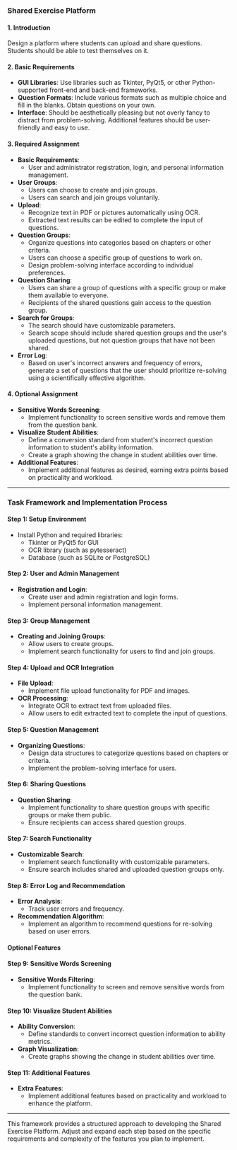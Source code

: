 ### Shared Exercise Platform

#### 1. Introduction
Design a platform where students can upload and share questions. Students should be able to test themselves on it.

#### 2. Basic Requirements
- **GUI Libraries**: Use libraries such as Tkinter, PyQt5, or other Python-supported front-end and back-end frameworks.
- **Question Formats**: Include various formats such as multiple choice and fill in the blanks. Obtain questions on your own.
- **Interface**: Should be aesthetically pleasing but not overly fancy to distract from problem-solving. Additional features should be user-friendly and easy to use.

#### 3. Required Assignment
- **Basic Requirements**:
  - User and administrator registration, login, and personal information management.
- **User Groups**:
  - Users can choose to create and join groups.
  - Users can search and join groups voluntarily.
- **Upload**:
  - Recognize text in PDF or pictures automatically using OCR.
  - Extracted text results can be edited to complete the input of questions.
- **Question Groups**:
  - Organize questions into categories based on chapters or other criteria.
  - Users can choose a specific group of questions to work on.
  - Design problem-solving interface according to individual preferences.
- **Question Sharing**:
  - Users can share a group of questions with a specific group or make them available to everyone.
  - Recipients of the shared questions gain access to the question group.
- **Search for Groups**:
  - The search should have customizable parameters.
  - Search scope should include shared question groups and the user's uploaded questions, but not question groups that have not been shared.
- **Error Log**:
  - Based on user's incorrect answers and frequency of errors, generate a set of questions that the user should prioritize re-solving using a scientifically effective algorithm.

#### 4. Optional Assignment
- **Sensitive Words Screening**:
  - Implement functionality to screen sensitive words and remove them from the question bank.
- **Visualize Student Abilities**:
  - Define a conversion standard from student's incorrect question information to student's ability information.
  - Create a graph showing the change in student abilities over time.
- **Additional Features**:
  - Implement additional features as desired, earning extra points based on practicality and workload.

---

### Task Framework and Implementation Process

#### Step 1: Setup Environment
- Install Python and required libraries:
  - Tkinter or PyQt5 for GUI
  - OCR library (such as pytesseract)
  - Database (such as SQLite or PostgreSQL)

#### Step 2: User and Admin Management

- **Registration and Login**:
  - Create user and admin registration and login forms.
  - Implement personal information management.
  
#### Step 3: Group Management
- **Creating and Joining Groups**:
  - Allow users to create groups.
  - Implement search functionality for users to find and join groups.

#### Step 4: Upload and OCR Integration
- **File Upload**:
  - Implement file upload functionality for PDF and images.
- **OCR Processing**:
  - Integrate OCR to extract text from uploaded files.
  - Allow users to edit extracted text to complete the input of questions.

#### Step 5: Question Management
- **Organizing Questions**:
  - Design data structures to categorize questions based on chapters or criteria.
  - Implement the problem-solving interface for users.

#### Step 6: Sharing Questions
- **Question Sharing**:
  - Implement functionality to share question groups with specific groups or make them public.
  - Ensure recipients can access shared question groups.

#### Step 7: Search Functionality
- **Customizable Search**:
  - Implement search functionality with customizable parameters.
  - Ensure search includes shared and uploaded question groups only.

#### Step 8: Error Log and Recommendation
- **Error Analysis**:
  - Track user errors and frequency.
- **Recommendation Algorithm**:
  - Implement an algorithm to recommend questions for re-solving based on user errors.

#### Optional Features

#### Step 9: Sensitive Words Screening
- **Sensitive Words Filtering**:
  - Implement functionality to screen and remove sensitive words from the question bank.

#### Step 10: Visualize Student Abilities
- **Ability Conversion**:
  - Define standards to convert incorrect question information to ability metrics.
- **Graph Visualization**:
  - Create graphs showing the change in student abilities over time.

#### Step 11: Additional Features
- **Extra Features**:
  - Implement additional features based on practicality and workload to enhance the platform.

---

This framework provides a structured approach to developing the Shared Exercise Platform. Adjust and expand each step based on the specific requirements and complexity of the features you plan to implement.